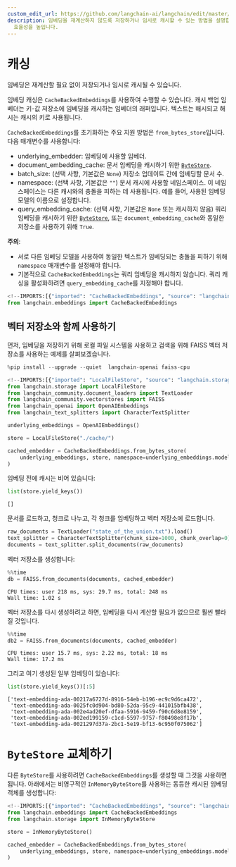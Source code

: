 ```yaml
---
custom_edit_url: https://github.com/langchain-ai/langchain/edit/master/docs/docs/how_to/caching_embeddings.ipynb
description: 임베딩을 재계산하지 않도록 저장하거나 임시로 캐시할 수 있는 방법을 설명합니다. CacheBackedEmbeddings를 사용하여
  효율성을 높입니다.
---
```


# 캐싱

임베딩은 재계산할 필요 없이 저장되거나 임시로 캐시될 수 있습니다.

임베딩 캐싱은 `CacheBackedEmbeddings`를 사용하여 수행할 수 있습니다. 캐시 백업 임베더는 키-값 저장소에 임베딩을 캐시하는 임베더의 래퍼입니다. 텍스트는 해시되고 해시는 캐시의 키로 사용됩니다.

`CacheBackedEmbeddings`를 초기화하는 주요 지원 방법은 `from_bytes_store`입니다. 다음 매개변수를 사용합니다:

- underlying_embedder: 임베딩에 사용할 임베더.
- document_embedding_cache: 문서 임베딩을 캐시하기 위한 [`ByteStore`](/docs/integrations/stores/).
- batch_size: (선택 사항, 기본값은 `None`) 저장소 업데이트 간에 임베딩할 문서 수.
- namespace: (선택 사항, 기본값은 `""`) 문서 캐시에 사용할 네임스페이스. 이 네임스페이스는 다른 캐시와의 충돌을 피하는 데 사용됩니다. 예를 들어, 사용된 임베딩 모델의 이름으로 설정합니다.
- query_embedding_cache: (선택 사항, 기본값은 `None` 또는 캐시하지 않음) 쿼리 임베딩을 캐시하기 위한 [`ByteStore`](/docs/integrations/stores/), 또는 `document_embedding_cache`와 동일한 저장소를 사용하기 위해 `True`.

**주의**:

- 서로 다른 임베딩 모델을 사용하여 동일한 텍스트가 임베딩되는 충돌을 피하기 위해 `namespace` 매개변수를 설정해야 합니다.
- 기본적으로 `CacheBackedEmbeddings`는 쿼리 임베딩을 캐시하지 않습니다. 쿼리 캐싱을 활성화하려면 `query_embedding_cache`를 지정해야 합니다.

```python
<!--IMPORTS:[{"imported": "CacheBackedEmbeddings", "source": "langchain.embeddings", "docs": "https://api.python.langchain.com/en/latest/embeddings/langchain.embeddings.cache.CacheBackedEmbeddings.html", "title": "Caching"}]-->
from langchain.embeddings import CacheBackedEmbeddings
```


## 벡터 저장소와 함께 사용하기

먼저, 임베딩을 저장하기 위해 로컬 파일 시스템을 사용하고 검색을 위해 FAISS 벡터 저장소를 사용하는 예제를 살펴보겠습니다.

```python
%pip install --upgrade --quiet  langchain-openai faiss-cpu
```


```python
<!--IMPORTS:[{"imported": "LocalFileStore", "source": "langchain.storage", "docs": "https://api.python.langchain.com/en/latest/storage/langchain.storage.file_system.LocalFileStore.html", "title": "Caching"}, {"imported": "TextLoader", "source": "langchain_community.document_loaders", "docs": "https://api.python.langchain.com/en/latest/document_loaders/langchain_community.document_loaders.text.TextLoader.html", "title": "Caching"}, {"imported": "FAISS", "source": "langchain_community.vectorstores", "docs": "https://api.python.langchain.com/en/latest/vectorstores/langchain_community.vectorstores.faiss.FAISS.html", "title": "Caching"}, {"imported": "OpenAIEmbeddings", "source": "langchain_openai", "docs": "https://api.python.langchain.com/en/latest/embeddings/langchain_openai.embeddings.base.OpenAIEmbeddings.html", "title": "Caching"}, {"imported": "CharacterTextSplitter", "source": "langchain_text_splitters", "docs": "https://api.python.langchain.com/en/latest/character/langchain_text_splitters.character.CharacterTextSplitter.html", "title": "Caching"}]-->
from langchain.storage import LocalFileStore
from langchain_community.document_loaders import TextLoader
from langchain_community.vectorstores import FAISS
from langchain_openai import OpenAIEmbeddings
from langchain_text_splitters import CharacterTextSplitter

underlying_embeddings = OpenAIEmbeddings()

store = LocalFileStore("./cache/")

cached_embedder = CacheBackedEmbeddings.from_bytes_store(
    underlying_embeddings, store, namespace=underlying_embeddings.model
)
```


임베딩 전에 캐시는 비어 있습니다:

```python
list(store.yield_keys())
```


```output
[]
```


문서를 로드하고, 청크로 나누고, 각 청크를 임베딩하고 벡터 저장소에 로드합니다.

```python
raw_documents = TextLoader("state_of_the_union.txt").load()
text_splitter = CharacterTextSplitter(chunk_size=1000, chunk_overlap=0)
documents = text_splitter.split_documents(raw_documents)
```


벡터 저장소를 생성합니다:

```python
%%time
db = FAISS.from_documents(documents, cached_embedder)
```

```output
CPU times: user 218 ms, sys: 29.7 ms, total: 248 ms
Wall time: 1.02 s
```

벡터 저장소를 다시 생성하려고 하면, 임베딩을 다시 계산할 필요가 없으므로 훨씬 빨라질 것입니다.

```python
%%time
db2 = FAISS.from_documents(documents, cached_embedder)
```

```output
CPU times: user 15.7 ms, sys: 2.22 ms, total: 18 ms
Wall time: 17.2 ms
```

그리고 여기 생성된 일부 임베딩이 있습니다:

```python
list(store.yield_keys())[:5]
```


```output
['text-embedding-ada-00217a6727d-8916-54eb-b196-ec9c9d6ca472',
 'text-embedding-ada-0025fc0d904-bd80-52da-95c9-441015bfb438',
 'text-embedding-ada-002e4ad20ef-dfaa-5916-9459-f90c6d8e8159',
 'text-embedding-ada-002ed199159-c1cd-5597-9757-f80498e8f17b',
 'text-embedding-ada-0021297d37a-2bc1-5e19-bf13-6c950f075062']
```


# `ByteStore` 교체하기

다른 `ByteStore`를 사용하려면 `CacheBackedEmbeddings`를 생성할 때 그것을 사용하면 됩니다. 아래에서는 비영구적인 `InMemoryByteStore`를 사용하는 동등한 캐시된 임베딩 객체를 생성합니다:

```python
<!--IMPORTS:[{"imported": "CacheBackedEmbeddings", "source": "langchain.embeddings", "docs": "https://api.python.langchain.com/en/latest/embeddings/langchain.embeddings.cache.CacheBackedEmbeddings.html", "title": "Caching"}, {"imported": "InMemoryByteStore", "source": "langchain.storage", "docs": "https://api.python.langchain.com/en/latest/stores/langchain_core.stores.InMemoryByteStore.html", "title": "Caching"}]-->
from langchain.embeddings import CacheBackedEmbeddings
from langchain.storage import InMemoryByteStore

store = InMemoryByteStore()

cached_embedder = CacheBackedEmbeddings.from_bytes_store(
    underlying_embeddings, store, namespace=underlying_embeddings.model
)
```